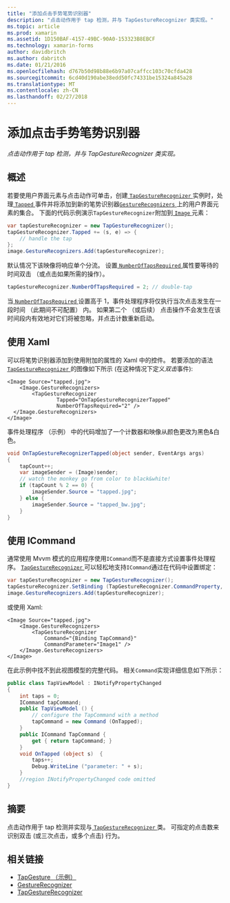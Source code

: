 ```yaml
---
title: "添加点击手势笔势识别器"
description: "点击动作用于 tap 检测，并与 TapGestureRecognizer 类实现。"
ms.topic: article
ms.prod: xamarin
ms.assetid: 1D150BAF-4157-49BC-90A0-153323B8EBCF
ms.technology: xamarin-forms
author: davidbritch
ms.author: dabritch
ms.date: 01/21/2016
ms.openlocfilehash: d767b50d98b88e6b97a07caffcc103c70cfda428
ms.sourcegitcommit: 6cd40d190abe38edd50fc74331be15324a845a28
ms.translationtype: MT
ms.contentlocale: zh-CN
ms.lasthandoff: 02/27/2018
---
```

# <a name="adding-a-tap-gesture-gesture-recognizer"></a>添加点击手势笔势识别器

_点击动作用于 tap 检测，并与 TapGestureRecognizer 类实现。_

## <a name="overview"></a>概述

若要使用户界面元素与点击动作可单击，创建[ `TapGestureRecognizer` ](https://developer.xamarin.com/api/type/Xamarin.Forms.TapGestureRecognizer/)实例时，处理[ `Tapped` ](https://developer.xamarin.com/api/event/Xamarin.Forms.TapGestureRecognizer.Tapped/)事件并将添加到新的笔势识别器[`GestureRecognizers` ](https://developer.xamarin.com/api/property/Xamarin.Forms.View.GestureRecognizers/)上的用户界面元素的集合。 下面的代码示例演示`TapGestureRecognizer`附加到[ `Image` ](https://developer.xamarin.com/api/type/Xamarin.Forms.Image/)元素：

```csharp
var tapGestureRecognizer = new TapGestureRecognizer();
tapGestureRecognizer.Tapped += (s, e) => {
    // handle the tap
};
image.GestureRecognizers.Add(tapGestureRecognizer);
```

默认情况下该映像将响应单个分流。 设置[ `NumberOfTapsRequired` ](https://developer.xamarin.com/api/property/Xamarin.Forms.TapGestureRecognizer.NumberOfTapsRequired/)属性要等待的时间双击 （或点击如果所需的操作）。

```csharp
tapGestureRecognizer.NumberOfTapsRequired = 2; // double-tap
```

当[ `NumberOfTapsRequired` ](https://developer.xamarin.com/api/property/Xamarin.Forms.TapGestureRecognizer.NumberOfTapsRequired/)设置高于 1，事件处理程序将仅执行当次点击发生在一段时间 （此期间不可配置） 内。 如果第二个 （或后续） 点击操作不会发生在该时间段内有效地对它们将被忽略，并点击计数重新启动。

<a name="Using_Xaml" />

## <a name="using-xaml"></a>使用 Xaml

可以将笔势识别器添加到使用附加的属性的 Xaml 中的控件。 若要添加的语法[ `TapGestureRecognizer` ](https://developer.xamarin.com/api/type/Xamarin.Forms.TapGestureRecognizer/)的图像如下所示 (在这种情况下定义*双击*事件):

```xaml
<Image Source="tapped.jpg">
    <Image.GestureRecognizers>
        <TapGestureRecognizer
                Tapped="OnTapGestureRecognizerTapped"
                NumberOfTapsRequired="2" />
  </Image.GestureRecognizers>
</Image>
```

事件处理程序 （示例） 中的代码增加了一个计数器和映像从颜色更改为黑色&amp;白色。

```csharp
void OnTapGestureRecognizerTapped(object sender, EventArgs args)
{
    tapCount++;
    var imageSender = (Image)sender;
    // watch the monkey go from color to black&white!
    if (tapCount % 2 == 0) {
        imageSender.Source = "tapped.jpg";
    } else {
        imageSender.Source = "tapped_bw.jpg";
    }
}
```

## <a name="using-icommand"></a>使用 ICommand

通常使用 Mvvm 模式的应用程序使用`ICommand`而不是直接方式设置事件处理程序。 [ `TapGestureRecognizer` ](https://developer.xamarin.com/api/type/Xamarin.Forms.TapGestureRecognizer/)可以轻松地支持`ICommand`通过在代码中设置绑定：

```csharp
var tapGestureRecognizer = new TapGestureRecognizer();
tapGestureRecognizer.SetBinding (TapGestureRecognizer.CommandProperty, "TapCommand");
image.GestureRecognizers.Add(tapGestureRecognizer);
```

或使用 Xaml:

```xaml
<Image Source="tapped.jpg">
    <Image.GestureRecognizers>
        <TapGestureRecognizer
            Command="{Binding TapCommand}"
            CommandParameter="Image1" />
    </Image.GestureRecognizers>
</Image>
```

在此示例中找不到此视图模型的完整代码。 相关`Command`实现详细信息如下所示：

```csharp
public class TapViewModel : INotifyPropertyChanged
{
    int taps = 0;
    ICommand tapCommand;
    public TapViewModel () {
        // configure the TapCommand with a method
        tapCommand = new Command (OnTapped);
    }
    public ICommand TapCommand {
        get { return tapCommand; }
    }
    void OnTapped (object s)  {
        taps++;
        Debug.WriteLine ("parameter: " + s);
    }
    //region INotifyPropertyChanged code omitted
}
```

## <a name="summary"></a>摘要

点击动作用于 tap 检测并实现与[ `TapGestureRecognizer` ](https://developer.xamarin.com/api/type/Xamarin.Forms.TapGestureRecognizer/)类。 可指定的点击数来识别双击 (或三次点击，或多个点击) 行为。


## <a name="related-links"></a>相关链接

- [TapGesture （示例）](https://developer.xamarin.com/samples/xamarin-forms/WorkingWithGestures/TapGesture/)
- [GestureRecognizer](https://developer.xamarin.com/api/type/Xamarin.Forms.GestureRecognizer/)
- [TapGestureRecognizer](https://developer.xamarin.com/api/type/Xamarin.Forms.TapGestureRecognizer/)
